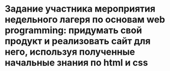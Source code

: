 # Задание участника мероприятия недельного лагеря по основам web programming: придумать свой продукт и реализовать сайт для него, используя полученные начальные знания по html и css
# 
